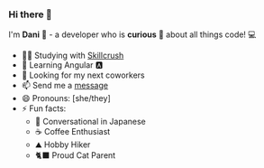 ### Hi there 👋

I'm **Dani** :herb: - a developer who is **curious** :eyes: about all things code! 💻
- 👩‍💻 Studying with [Skillcrush](https://skillcrush.com) 
- 🌱 Learning Angular 🅰️
- 👯 Looking for my next coworkers
- 📫 Send me a [message](mailto:ddarling212@gmail.com)
- 😄 Pronouns: [she/they] 
- ⚡ Fun facts: 
  * 🙊 Conversational in Japanese
  *  ☕ Coffee Enthusiast
  * ⛰️ Hobby Hiker
  * 🐈‍⬛ Proud Cat Parent
